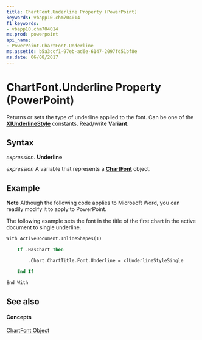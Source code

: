 ```yaml
---
title: ChartFont.Underline Property (PowerPoint)
keywords: vbapp10.chm704014
f1_keywords:
- vbapp10.chm704014
ms.prod: powerpoint
api_name:
- PowerPoint.ChartFont.Underline
ms.assetid: b5a3ccf1-97eb-ad6e-6147-2097fd51bf8e
ms.date: 06/08/2017
---
```



# ChartFont.Underline Property (PowerPoint)

Returns or sets the type of underline applied to the font. Can be one of the  **[XlUnderlineStyle](PowerPoint.XlUnderlineStyle.md)** constants. Read/write **Variant**.


## Syntax

 _expression_. **Underline**

 _expression_ A variable that represents a **[ChartFont](PowerPoint.ChartFont.md)** object.


## Example




 **Note**  Although the following code applies to Microsoft Word, you can readily modify it to apply to PowerPoint.

The following example sets the font in the title of the first chart in the active document to single underline.




```vb
With ActiveDocument.InlineShapes(1)

    If .HasChart Then

        .Chart.ChartTitle.Font.Underline = xlUnderlineStyleSingle

    End If

End With
```


## See also


#### Concepts


[ChartFont Object](PowerPoint.ChartFont.md)

